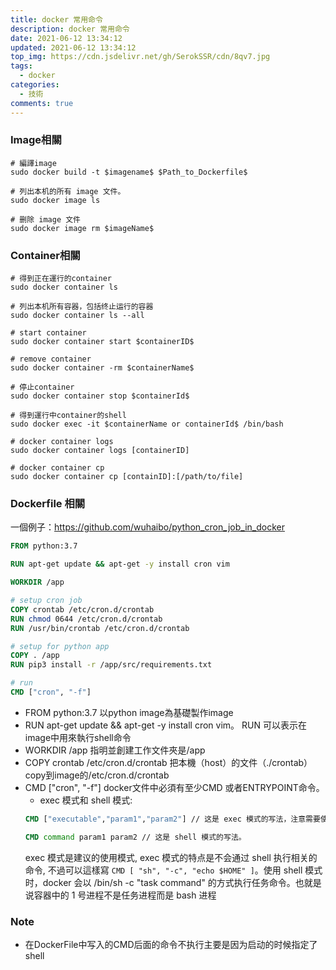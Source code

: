 ```yaml
---
title: docker 常用命令
description: docker 常用命令
date: 2021-06-12 13:34:12
updated: 2021-06-12 13:34:12
top_img: https://cdn.jsdelivr.net/gh/SerokSSR/cdn/8qv7.jpg
tags:
  - docker
categories:
  - 技術
comments: true
---
```


### Image相關
```shell
# 編譯image
sudo docker build -t $imagename$ $Path_to_Dockerfile$

# 列出本机的所有 image 文件。
sudo docker image ls

# 删除 image 文件
sudo docker image rm $imageName$

```

### Container相關

```shell
# 得到正在運行的container
sudo docker container ls

# 列出本机所有容器，包括终止运行的容器
sudo docker container ls --all

# start container
sudo docker container start $containerID$

# remove container
sudo docker container -rm $containerName$

# 停止container
sudo docker container stop $containerId$

# 得到運行中container的shell
sudo docker exec -it $containerName or containerId$ /bin/bash

# docker container logs
sudo docker container logs [containerID]

# docker container cp
sudo docker container cp [containID]:[/path/to/file] 

```

### Dockerfile 相關
一個例子：https://github.com/wuhaibo/python_cron_job_in_docker



```dockerfile
FROM python:3.7

RUN apt-get update && apt-get -y install cron vim

WORKDIR /app

# setup cron job
COPY crontab /etc/cron.d/crontab
RUN chmod 0644 /etc/cron.d/crontab
RUN /usr/bin/crontab /etc/cron.d/crontab

# setup for python app
COPY . /app
RUN pip3 install -r /app/src/requirements.txt

# run
CMD ["cron", "-f"]

```
- FROM python:3.7 以python image為基礎製作image
- RUN apt-get update && apt-get -y install cron vim。 RUN 可以表示在image中用來執行shell命令
- WORKDIR /app 指明並創建工作文件夾是/app
- COPY crontab /etc/cron.d/crontab 把本機（host）的文件（./crontab）copy到image的/etc/cron.d/crontab
- CMD ["cron", "-f"] docker文件中必須有至少CMD 或者ENTRYPOINT命令。 
  * exec 模式和 shell 模式:
  ```dockerfile
  CMD ["executable","param1","param2"] // 这是 exec 模式的写法，注意需要使用双引号。

  CMD command param1 param2 // 这是 shell 模式的写法。
  ``` 
  exec 模式是建议的使用模式, exec 模式的特点是不会通过 shell 执行相关的命令, 不過可以這樣寫
  ```CMD [ "sh", "-c", "echo $HOME" ]```。使用 shell 模式时，docker 会以 /bin/sh -c "task command" 的方式执行任务命令。也就是说容器中的 1 号进程不是任务进程而是 bash 进程

### Note


- 在DockerFile中写入的CMD后面的命令不执行主要是因为启动的时候指定了shell